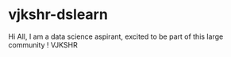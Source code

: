 # vjkshr-dslearn

Hi All,
I am a data science aspirant, excited to be part of this large community !
VJKSHR

